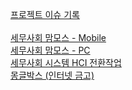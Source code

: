 <a href="https://github.com/Ablestor/test-repo/issues?q=is%3Aissue+is%3Aopen+sort%3Aupdated-desc">프로젝트 이슈 기록</a></br></br>
<a href="https://github.com/orgs/Ablestor/projects/12">세무사회 맘모스 - Mobile</a></br>
<a href="https://github.com/orgs/Ablestor/projects/11">세무사회 맘모스 - PC</a></br>
<a href="https://github.com/orgs/Ablestor/projects/10">세무사회 시스템 HCI 전환작업</a></br>
<a href="https://github.com/orgs/Ablestor/projects/9">몽글박스 (인터넷 금고)</a>


<!-- # Ablestor

에이블은 유능한, 뛰어남을 뜻하는 영어의 기원이며, 스토어는 저장이라는 뜻을 가집니다.
디지털 시대의 모든 데이터는 공유되고 저장되기에, 저희 에이블스토어는 디지털 콘텐츠를 생성, 공유, 저장에 있어서 뛰어난 실력을 발휘하여 상상을 현실화 하고자 하는 기업입니다.

안정적인 HW 유통 모델을 가지고 있고, SW 솔루션 사업팀은 비교적 최근에 생겼습니다.
평균 연령이 매우 낮고, 자유로운 기업 문화를 가지고 있습니다.

개발자가 기술 연구하고, 컴포넌트 설정하고, UI 배치하고, 기능 구현한 다음에 디자인 리터치를 받는 방식으로 기술부터 빠르게 개발합니다.

# 맘모스 🦣

가장 쉬운 그룹웨어를 만들고 있습니다.
저희는 비대면 협업툴을 제작중입니다.
“메신저 기반에 가장 쉬운 협업툴”을 만들어보려고 합니다.

회사가 업력은 오래되었지만 SW팀은 1년 정도 됐어요. 안정적인 운영을 바탕으로 사내 벤처처럼 프로젝트를 진행하고 있습니다. 대부분 20대 초반이고, 자유로운 분위기고, 서로 공부해가면서 진행하고 있어요.

Synology 국내 유통사입니다. 안정적인 운영 환경을 바탕으로 HCI, 전자문서, 프라이빗 클라우드로 제품 영역을 확장중에 있습니다.

**Here are some ideas to get you started:**

🙋‍♀️ A short introduction - what is your organization all about?
🌈 Contribution guidelines - how can the community get involved?
👩‍💻 Useful resources - where can the community find your docs? Is there anything else the community should know?
🍿 Fun facts - what does your team eat for breakfast?
🧙 Remember, you can do mighty things with the power of [Markdown](https://docs.github.com/github/writing-on-github/getting-started-with-writing-and-formatting-on-github/basic-writing-and-formatting-syntax) -->
